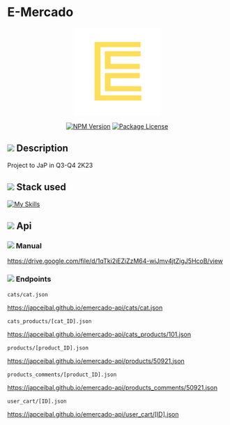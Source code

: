 # E-Mercado
<p align="center">
  <a href="http://nestjs.com/" target="blank"><img src="img/favicon.svg" width="200" alt="E-Mercado Logo" /></a>
</p>

<p align="center">
  <a href="https://www.npmjs.com/~nestjscore" target="_blank"><img src="https://img.shields.io/npm/v/@nestjs/core.svg" alt="NPM Version" /></a>
  <a href="https://www.npmjs.com/~nestjscore" target="_blank"><img src="https://img.shields.io/npm/l/@nestjs/core.svg" alt="Package License" /></a>
</p>

## <img src="https://cdn.jsdelivr.net/gh/Readme-Workflows/Readme-Icons@main/icons/octicons/StarredRepositoryYellow.svg"> Description 
  Project to JaP in Q3-Q4 2K23 <br>



## <img src="https://cdn.jsdelivr.net/gh/Readme-Workflows/Readme-Icons@main/icons/octicons/Wiki.svg">  Stack used 

[![My Skills](https://skillicons.dev/icons?i=git,github,html,css,js,bootstrap)](https://skillicons.dev)

## <img src="https://cdn-icons-png.flaticon.com/512/627/627558.png" width='20'>   Api

### <img src="https://www.pngmart.com/files/7/Guide-PNG-File.png" width='20'> Manual
https://drive.google.com/file/d/1qTki2iEZiZzM64-wiJmv4jtZigJ5HcoB/view

### <img src="https://www.shareicon.net/data/512x512/2015/10/18/658103_segments_512x512.png" width='20'> Endpoints 
```
cats/cat.json
```
https://japceibal.github.io/emercado-api/cats/cat.json
```
cats_products/[cat_ID].json
```
https://japceibal.github.io/emercado-api/cats_products/101.json
```
products/[product_ID].json
```
https://japceibal.github.io/emercado-api/products/50921.json
```
products_comments/[product_ID].json
```
https://japceibal.github.io/emercado-api/products_comments/50921.json
```
user_cart/[ID].json
```
https://japceibal.github.io/emercado-api/user_cart/[ID].json
